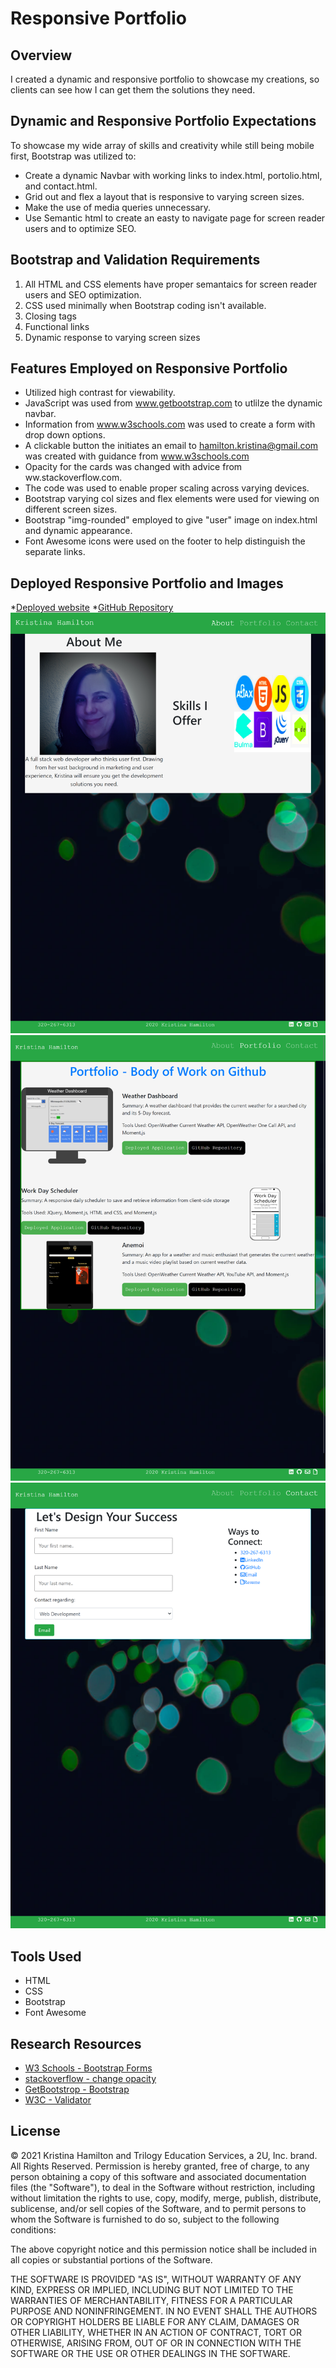 # Responsive Portfolio

## Overview

I created a dynamic and responsive portfolio to showcase my creations, so clients can see how I can get them the
solutions they need.

## Dynamic and Responsive Portfolio Expectations

To showcase my wide array of skills and creativity while still being mobile first, Bootstrap was utilized to:

- Create a dynamic Navbar with working links to index.html, portolio.html, and contact.html.
- Grid out and flex a layout that is responsive to varying screen sizes.
- Make the use of media queries unnecessary.
- Use Semantic html to create an easty to navigate page for screen reader users and to optimize SEO.

## Bootstrap and Validation Requirements

1. All HTML and CSS elements have proper semantaics for screen reader users and SEO optimization.
2. CSS used minimally when Bootstrap coding isn't available.
3. Closing tags
4. Functional links
5. Dynamic response to varying screen sizes

## Features Employed on Responsive Portfolio

- Utilized high contrast for viewability.
- JavaScript was used from www.getbootstrap.com to utlilze the dynamic navbar.
- Information from www.w3schools.com was used to create a form with drop down options.
- A clickable button the initiates an email to hamilton.kristina@gmail.com was created with guidance from
  www.w3schools.com
- Opacity for the cards was changed with advice from ww.stackoverflow.com.
- The <meta name="viewport" content="width=device-width, initial-scale=1, shrink-to-fit=no"> code was used to enable
  proper scaling across varying devices.
- Bootstrap varying col sizes and flex elements were used for viewing on different screen sizes.
- Bootstrap "img-rounded" employed to give "user" image on index.html and dynamic appearance.
- Font Awesome icons were used on the footer to help distinguish the separate links.

## Deployed Responsive Portfolio and Images

\*[Deployed website](https://kay0s.github.io/Dynamic-Portfolio/portfolio.html) \*[GitHub Repository](https://github.com/Kay0s/Dynamic-Portfolio)
![Screenshot of Index.html](./assets/images/index.png) ![Screenshot of Portfolio.html](./assets/images/portfolio.png)
![Screenshot of Contact.html](./assets/images/contact.png)

## Tools Used

- HTML
- CSS
- Bootstrap
- Font Awesome

## Research Resources

- [W3 Schools - Bootstrap Forms](https://developer.mozilla.org/en-US/docs/Learn/Accessibility)
- [stackoverflow - change opacity](https://stackoverflow.com/questions/42430987/how-to-change-the-opacity-of-a-card-block-in-bootstrap-4)
- [GetBootstrop - Bootstrap](https://getbootstrap.com/)
- [W3C - Validator](https://validator.w3.org/)

## License

© 2021 Kristina Hamilton and Trilogy Education Services, a 2U, Inc. brand. All Rights Reserved. Permission is hereby
granted, free of charge, to any person obtaining a copy of this software and associated documentation files (the
"Software"), to deal in the Software without restriction, including without limitation the rights to use, copy, modify,
merge, publish, distribute, sublicense, and/or sell copies of the Software, and to permit persons to whom the Software
is furnished to do so, subject to the following conditions:

The above copyright notice and this permission notice shall be included in all copies or substantial portions of the
Software.

THE SOFTWARE IS PROVIDED "AS IS", WITHOUT WARRANTY OF ANY KIND, EXPRESS OR IMPLIED, INCLUDING BUT NOT LIMITED TO THE
WARRANTIES OF MERCHANTABILITY, FITNESS FOR A PARTICULAR PURPOSE AND NONINFRINGEMENT. IN NO EVENT SHALL THE AUTHORS OR
COPYRIGHT HOLDERS BE LIABLE FOR ANY CLAIM, DAMAGES OR OTHER LIABILITY, WHETHER IN AN ACTION OF CONTRACT, TORT OR
OTHERWISE, ARISING FROM, OUT OF OR IN CONNECTION WITH THE SOFTWARE OR THE USE OR OTHER DEALINGS IN THE SOFTWARE.
